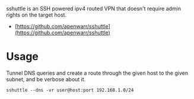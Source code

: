 sshuttle is an SSH powered ipv4 routed VPN that doesn't require admin rights on the target host.
- [https://github.com/apenwarr/sshuttle](https://github.com/apenwarr/sshuttle)

# Usage
Tunnel DNS queries and create a route through the given host to the given subnet, and be verbose about it.

```
sshuttle --dns -vr user@host:port 192.168.1.0/24
```
